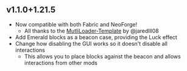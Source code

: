## v1.1.0+1.21.5
- Now compatible with both Fabric and NeoForge!
  - All thanks to the [MutliLoader-Template](https://github.com/jaredlll08/MultiLoader-Template) by @jaredlll08
- Add Emerald blocks as a beacon case, providing the Luck effect
- Change how disabling the GUI works so it doesn't disable all interactions
  - This allows you to place blocks against the beacon and allows interactions from other mods
